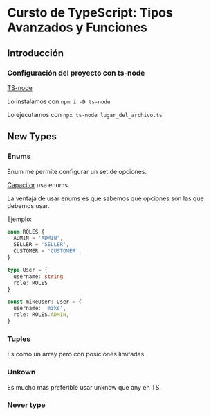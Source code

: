 # Cursto de TypeScript: Tipos Avanzados y Funciones

## Introducción

### Configuración del proyecto con ts-node

[TS-node](typestrong.org/ts-node/)

Lo instalamos con `npm i -D ts-node`

Lo ejecutamos con `npx ts-node lugar_del_archivo.ts`

## New Types

### Enums

Enum me permite configurar un set de opciones.

[Capacitor](https://capacitorjs.com/) usa enums.

La ventaja de usar enums es que sabemos qué opciones son las que debemos usar.

Ejemplo:

```typescript
enum ROLES {
  ADMIN = 'ADMIN',
  SELLER = 'SELLER',
  CUSTOMER = 'CUSTOMER',
}

type User = {
  username: string
  role: ROLES
}

const mikeUser: User = {
  username: 'mike',
  role: ROLES.ADMIN,
}
```

### Tuples

Es como un array pero con posiciones limitadas.

### Unkown

Es mucho más preferible usar unknow que any en TS.

### Never type
